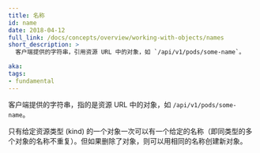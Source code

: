 ```yaml
---
title: 名称
id: name
date: 2018-04-12
full_link: /docs/concepts/overview/working-with-objects/names
short_description: >
  客户端提供的字符串，引用资源 URL 中的对象，如 `/api/v1/pods/some-name`。

aka: 
tags:
- fundamental
---
```


<!--
---
title: Name
id: name
date: 2018-04-12
full_link: /docs/concepts/overview/working-with-objects/names
short_description: >
  A client-provided string that refers to an object in a resource URL, such as `/api/v1/pods/some-name`.

aka: 
tags:
- fundamental
---
-->

<!--
 A client-provided string that refers to an object in a resource URL, such as `/api/v1/pods/some-name`.
-->

客户端提供的字符串，指的是资源 URL 中的对象，如 `/api/v1/pods/some-name`。

<!--more--> 

<!--
Only one object of a given kind can have a given name at a time. However, if you delete the object, you can make a new object with the same name.
-->

只有给定资源类型 (kind) 的一个对象一次可以有一个给定的名称（即同类型的多个对象的名称不重复）。但如果删除了对象，则可以用相同的名称创建新对象。
